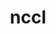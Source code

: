 ---
title: "nccl"
layout: cache
categories: [package, develop-2024-12-15]
meta: {"versions": ["2.23.4-1"], "compilers": ["gcc@=13.2.0", "gcc@=9.4.0"], "oss": ["ubuntu20.04", "ubuntu24.04"], "platforms": ["linux"], "targets": ["aarch64", "ppc64le", "x86_64_v3"], "stacks": ["e4s-power", "ml-linux-aarch64-cuda", "ml-linux-x86_64-cuda", "root"], "num_specs": 9, "num_specs_by_stack": {"e4s-power": 1, "root": 9, "ml-linux-aarch64-cuda": 4, "ml-linux-x86_64-cuda": 4}}
spec_details: [{"hash": "bwsruv5rcnuvbxcclxoely7h46n7rtrv", "compiler": "gcc@=9.4.0", "versions": ["2.23.4-1"], "os": "ubuntu20.04", "platform": "linux", "target": "ppc64le", "variants": ["build_system=makefile", "+cuda", "cuda_arch=70"], "stacks": ["e4s-power", "root"], "size": "-", "tarball": "https://binaries.spack.io/develop-2024-12-15/build_cache/linux-ubuntu20.04-ppc64le/gcc-9.4.0/nccl-2.23.4-1/linux-ubuntu20.04-ppc64le-gcc-9.4.0-nccl-2.23.4-1-bwsruv5rcnuvbxcclxoely7h46n7rtrv.spack"}, {"hash": "5jdgqy5crrwbzpljkfpo552kcdpaqm4a", "compiler": "gcc@=13.2.0", "versions": ["2.23.4-1"], "os": "ubuntu24.04", "platform": "linux", "target": "aarch64", "variants": ["build_system=makefile", "+cuda", "cuda_arch=80"], "stacks": ["root", "ml-linux-aarch64-cuda"], "size": "-", "tarball": "https://binaries.spack.io/develop-2024-12-15/build_cache/linux-ubuntu24.04-aarch64/gcc-13.2.0/nccl-2.23.4-1/linux-ubuntu24.04-aarch64-gcc-13.2.0-nccl-2.23.4-1-5jdgqy5crrwbzpljkfpo552kcdpaqm4a.spack"}, {"hash": "aa57oysqzcfdsfc37i3awcb3xnlx2dnf", "compiler": "gcc@=13.2.0", "versions": ["2.23.4-1"], "os": "ubuntu24.04", "platform": "linux", "target": "aarch64", "variants": ["build_system=makefile", "+cuda", "cuda_arch=80"], "stacks": ["root", "ml-linux-aarch64-cuda"], "size": "-", "tarball": "https://binaries.spack.io/develop-2024-12-15/build_cache/linux-ubuntu24.04-aarch64/gcc-13.2.0/nccl-2.23.4-1/linux-ubuntu24.04-aarch64-gcc-13.2.0-nccl-2.23.4-1-aa57oysqzcfdsfc37i3awcb3xnlx2dnf.spack"}, {"hash": "kyptf4bbxf7jk76lpzstdiqti5c2hmje", "compiler": "gcc@=13.2.0", "versions": ["2.23.4-1"], "os": "ubuntu24.04", "platform": "linux", "target": "aarch64", "variants": ["build_system=makefile", "+cuda", "cuda_arch=80"], "stacks": ["root", "ml-linux-aarch64-cuda"], "size": "-", "tarball": "https://binaries.spack.io/develop-2024-12-15/build_cache/linux-ubuntu24.04-aarch64/gcc-13.2.0/nccl-2.23.4-1/linux-ubuntu24.04-aarch64-gcc-13.2.0-nccl-2.23.4-1-kyptf4bbxf7jk76lpzstdiqti5c2hmje.spack"}, {"hash": "sbu5iby6pnpsike5y54gsveb3sf3kwng", "compiler": "gcc@=13.2.0", "versions": ["2.23.4-1"], "os": "ubuntu24.04", "platform": "linux", "target": "aarch64", "variants": ["build_system=makefile", "+cuda", "cuda_arch=80"], "stacks": ["root", "ml-linux-aarch64-cuda"], "size": "-", "tarball": "https://binaries.spack.io/develop-2024-12-15/build_cache/linux-ubuntu24.04-aarch64/gcc-13.2.0/nccl-2.23.4-1/linux-ubuntu24.04-aarch64-gcc-13.2.0-nccl-2.23.4-1-sbu5iby6pnpsike5y54gsveb3sf3kwng.spack"}, {"hash": "nuughafv5s2iig7eru4mciz7bsdaqhed", "compiler": "gcc@=13.2.0", "versions": ["2.23.4-1"], "os": "ubuntu24.04", "platform": "linux", "target": "x86_64_v3", "variants": ["build_system=makefile", "+cuda", "cuda_arch=80"], "stacks": ["ml-linux-x86_64-cuda", "root"], "size": "-", "tarball": "https://binaries.spack.io/develop-2024-12-15/build_cache/linux-ubuntu24.04-x86_64_v3/gcc-13.2.0/nccl-2.23.4-1/linux-ubuntu24.04-x86_64_v3-gcc-13.2.0-nccl-2.23.4-1-nuughafv5s2iig7eru4mciz7bsdaqhed.spack"}, {"hash": "nw32aur4owyhlfloesxhskbj37bcyd4i", "compiler": "gcc@=13.2.0", "versions": ["2.23.4-1"], "os": "ubuntu24.04", "platform": "linux", "target": "x86_64_v3", "variants": ["build_system=makefile", "+cuda", "cuda_arch=80"], "stacks": ["ml-linux-x86_64-cuda", "root"], "size": "-", "tarball": "https://binaries.spack.io/develop-2024-12-15/build_cache/linux-ubuntu24.04-x86_64_v3/gcc-13.2.0/nccl-2.23.4-1/linux-ubuntu24.04-x86_64_v3-gcc-13.2.0-nccl-2.23.4-1-nw32aur4owyhlfloesxhskbj37bcyd4i.spack"}, {"hash": "oyzuptxocawv4vddq2k3ipzor2t2mnhv", "compiler": "gcc@=13.2.0", "versions": ["2.23.4-1"], "os": "ubuntu24.04", "platform": "linux", "target": "x86_64_v3", "variants": ["build_system=makefile", "+cuda", "cuda_arch=80"], "stacks": ["ml-linux-x86_64-cuda", "root"], "size": "-", "tarball": "https://binaries.spack.io/develop-2024-12-15/build_cache/linux-ubuntu24.04-x86_64_v3/gcc-13.2.0/nccl-2.23.4-1/linux-ubuntu24.04-x86_64_v3-gcc-13.2.0-nccl-2.23.4-1-oyzuptxocawv4vddq2k3ipzor2t2mnhv.spack"}, {"hash": "r5hocwowtfo5fmtapvimgx27wpkezdeh", "compiler": "gcc@=13.2.0", "versions": ["2.23.4-1"], "os": "ubuntu24.04", "platform": "linux", "target": "x86_64_v3", "variants": ["build_system=makefile", "+cuda", "cuda_arch=80"], "stacks": ["ml-linux-x86_64-cuda", "root"], "size": "-", "tarball": "https://binaries.spack.io/develop-2024-12-15/build_cache/linux-ubuntu24.04-x86_64_v3/gcc-13.2.0/nccl-2.23.4-1/linux-ubuntu24.04-x86_64_v3-gcc-13.2.0-nccl-2.23.4-1-r5hocwowtfo5fmtapvimgx27wpkezdeh.spack"}]
---